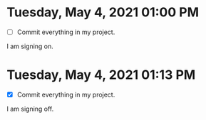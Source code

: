 # Tuesday, May  4, 2021 01:00 PM

- [ ] Commit everything in my project.

I am signing on.


# Tuesday, May  4, 2021 01:13 PM

- [x] Commit everything in my project.

I am signing off.


